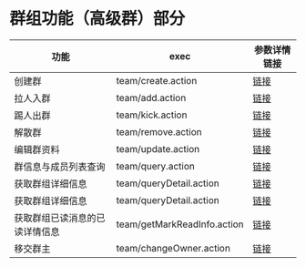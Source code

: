 # 群组功能（高级群）部分

功能                            | exec                   | 参数详情链接
-------------------------------|------------------------|-------------------
创建群                     | team/create.action     | [链接](http://dev.yunxin.163.com/docs/product/IM即时通讯/服务端API文档/群组功能（高级群）?#创建群)
拉人入群                     | team/add.action     | [链接](http://dev.yunxin.163.com/docs/product/IM即时通讯/服务端API文档/群组功能（高级群）?#拉人入群)
踢人出群                     | team/kick.action     | [链接](http://dev.yunxin.163.com/docs/product/IM即时通讯/服务端API文档/群组功能（高级群）?#踢人出群)
解散群                   | team/remove.action     | [链接](http://dev.yunxin.163.com/docs/product/IM即时通讯/服务端API文档/群组功能（高级群）?#解散群)
编辑群资料                   | team/update.action     | [链接](http://dev.yunxin.163.com/docs/product/IM即时通讯/服务端API文档/群组功能（高级群）?#编辑群资料)
群信息与成员列表查询                   | team/query.action     | [链接](http://dev.yunxin.163.com/docs/product/IM即时通讯/服务端API文档/群组功能（高级群）?#群信息与成员列表查询)
获取群组详细信息                   | team/queryDetail.action     | [链接](http://dev.yunxin.163.com/docs/product/IM即时通讯/服务端API文档/群组功能（高级群）?#获取群组详细信息)
获取群组详细信息                   | team/queryDetail.action     | [链接](http://dev.yunxin.163.com/docs/product/IM即时通讯/服务端API文档/群组功能（高级群）?#获取群组详细信息)
获取群组已读消息的已读详情信息                   | team/getMarkReadInfo.action     | [链接](http://dev.yunxin.163.com/docs/product/IM即时通讯/服务端API文档/群组功能（高级群）?#获取群组已读消息的已读详情信息)
移交群主                   | team/changeOwner.action     | [链接](http://dev.yunxin.163.com/docs/product/IM即时通讯/服务端API文档/群组功能（高级群）?#移交群主)